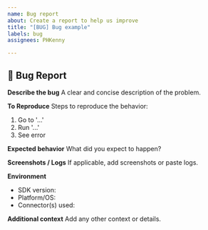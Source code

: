 ```yaml
---
name: Bug report
about: Create a report to help us improve
title: "[BUG] Bug example"
labels: bug
assignees: PHKenny

---
```


## 🐛 Bug Report

**Describe the bug**
A clear and concise description of the problem.

**To Reproduce**
Steps to reproduce the behavior:
1. Go to '...'
2. Run '...'
3. See error

**Expected behavior**
What did you expect to happen?

**Screenshots / Logs**
If applicable, add screenshots or paste logs.

**Environment**
- SDK version:
- Platform/OS:
- Connector(s) used:

**Additional context**
Add any other context or details.
